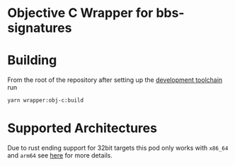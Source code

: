 # Objective C Wrapper for bbs-signatures

# Building

From the root of the repository after setting up the [development toolchain](../../README.md) run

```
yarn wrapper:obj-c:build
```

# Supported Architectures

Due to rust ending support for 32bit targets this pod only works with `x86_64` and `arm64` see [here](https://blog.rust-lang.org/2020/01/03/reducing-support-for-32-bit-apple-targets.html) for more details.
